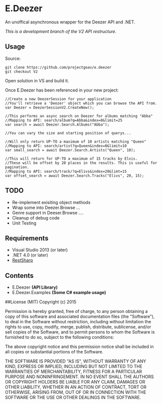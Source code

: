 # E.Deezer
An unoffical asynchronous wrapper for the Deezer API and .NET.

*This is a development branch of the V2 API restructure.*

## Usage

Source: 
```
git clone https://github.com/projectgoav/e.deezer
git checkout V2
```

Open solution in VS and build it.

Once E.Deezer has been referenced in your new project:
 ```
 //Create a new DeezerSession for your application
 //You'll retrieve a 'Deezer' object which you can browse the API from.
 var Deezer = DeezerSessionV2.CreateNew();
 
 //This performs an async search on Deezer for albums matching "Abba"
 //Mapping to API: search/album?q=Abba&index=0&limit=25
 var search = await Deezer.Search.Albums("Abba");
 
 //You can vary the size and starting position of querys...

 //Will only return UP-TO a maximum of 10 artists matching "Queen"
 //Mapping to API: search/artist?q=Queen&index=0&limit=10
 var small_search = await Deezer.Search.Artists("Queen", 10);

 //This will return for UP-TO a maximum of 15 tracks by Elvis. 
 //These will be offset by 20 places in the results. This is useful for pagination.
 //Mapping to API: search/track/?q=Elivs&index=20&limt=15
 var offset_search = await Deezer.Search.Tracks("Elivs", 20, 15);
 ```


## TODO
- Re-implement exisiting object methods
- Wrap some into Deezer.Browse ...
- Genre support in Deeser.Browse ....
- Cleanup of debug code
- Unit Testing


## Requirements
- Visual Studio 2013 (or later)
- .NET 4.0 (or later)
- [RestSharp](http://restsharp.org/)

## Contents
- E.Deezer **(API Library)**
- E.Deezer.Examples **(Some C# example usage)**

##License
(MIT)
Copyright (c) 2015

Permission is hereby granted, free of charge, to any person obtaining a copy
of this software and associated documentation files (the "Software"), to deal
in the Software without restriction, including without limitation the rights
to use, copy, modify, merge, publish, distribute, sublicense, and/or sell
copies of the Software, and to permit persons to whom the Software is
furnished to do so, subject to the following conditions:

The above copyright notice and this permission notice shall be included in
all copies or substantial portions of the Software.

THE SOFTWARE IS PROVIDED "AS IS", WITHOUT WARRANTY OF ANY KIND, EXPRESS OR
IMPLIED, INCLUDING BUT NOT LIMITED TO THE WARRANTIES OF MERCHANTABILITY,
FITNESS FOR A PARTICULAR PURPOSE AND NONINFRINGEMENT.  IN NO EVENT SHALL THE
AUTHORS OR COPYRIGHT HOLDERS BE LIABLE FOR ANY CLAIM, DAMAGES OR OTHER
LIABILITY, WHETHER IN AN ACTION OF CONTRACT, TORT OR OTHERWISE, ARISING FROM,
OUT OF OR IN CONNECTION WITH THE SOFTWARE OR THE USE OR OTHER DEALINGS IN
THE SOFTWARE.
